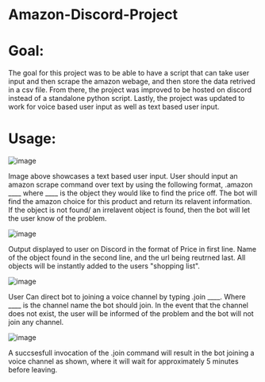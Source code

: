# Amazon-Discord-Project
 
# Goal: 
The goal for this project was to be able to have a script that can take user input and then scrape the amazon webage, and then store the data retrived in a csv file.    From there, the project was improved to be hosted on discord instead of a standalone python script. Lastly, the project was updated to work for voice based user input as well as text based user input.

# Usage:
![image](https://user-images.githubusercontent.com/73033647/194969168-bbfbde7e-475b-4e2e-b44f-41e47ce9b5bc.png)

Image above showcases a text based user input. User should input an amazon scrape command over text by using the following format, .amazon ____ where ____ is the object they would like to find the price off. The bot will find the amazon choice for this product and return its relavent information. If the object is not found/ an irrelavent object is found, then the bot will let the user know of the problem. 

![image](https://user-images.githubusercontent.com/73033647/194946793-d36947b3-460f-4178-9f99-dcb2cd1ef038.png)

Output displayed to user on Discord in the format of Price in first line. Name of the object found in the second line, and the url being reutrned last. All objects will be instantly added to the users "shopping list". 


![image](https://user-images.githubusercontent.com/73033647/194947576-8431b613-86e3-4305-ae42-b331216a509b.png)

User Can direct bot to joining a voice channel by typing .join ____. Where ____ is the channel name the bot should join. In the event that the channel does not exist, the user will be informed of the problem and the bot will not join any channel.


![image](https://user-images.githubusercontent.com/73033647/194948093-638247e1-080d-446c-9f14-61b1a4b3681a.png)

A succsesfull invocation of the .join command will result in the bot joining a voice channel as shown, where it will wait for approximately 5 minutes before leaving. 
